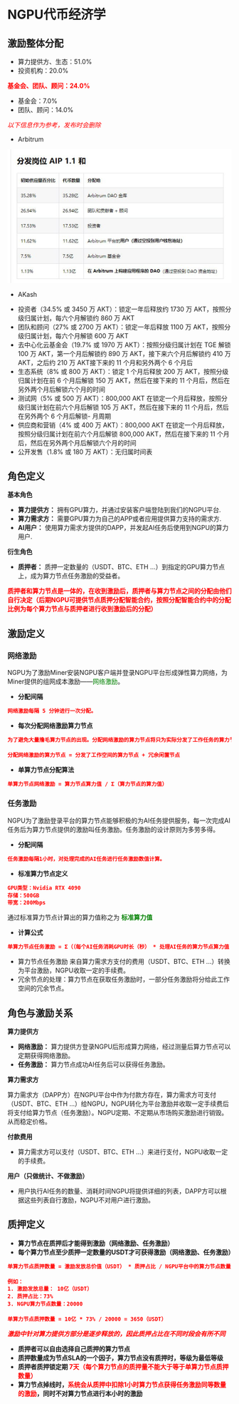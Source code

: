 # NGPU代币经济学

## 激励整体分配
+ 算力提供方、生态：51.0%
+ 投资机构：20.0%

**<span style="color:red;">基金会、团队、顾问：24.0%</span>**
+ 基金会：7.0%
+ 团队、顾问：14.0%

<span style="color:red;">_以下信息作为参考，发布时会删除_</span>
+ Arbitrum

![alt text](photo_2024-06-08_16-23-56.jpg)

+ AKash

- 投资者（34.5% 或 3450 万 AKT）：锁定一年后释放约 1730 万 AKT，按照分级归属计划，每六个月解锁约 860 万 AKT
- 团队和顾问（27% 或 2700 万 AKT）：锁定一年后释放 1100 万 AKT，按照分级归属计划，每六个月解锁 600 万 AKT
- 去中心化云基金会（19.7% 或 1970 万 AKT）：按照分级归属计划在 TGE 解锁 100 万 AKT，第一个月后解锁约 890 万 AKT，接下来六个月后解锁约 410 万 AKT，之后约 210 万 AKT接下来的 11 个月和另外两个 6 个月后
- 生态系统（8% 或 800 万 AKT）：锁定 1 个月后释放 200 万 AKT，按照分级归属计划在前 6 个月后解锁 150 万 AKT，然后在接下来的 11 个月后，然后在另外两个月后解锁六个月的时间
- 测试网（5% 或 500 万 AKT）：800,000 AKT 在锁定一个月后释放，按照分级归属计划在前六个月后解锁 105 万 AKT，然后在接下来的 11 个月后，然后在另外两个 6 个月后解锁- 月周期
- 供应商和营销（4% 或 400 万 AKT）：800,000 AKT 在锁定一个月后释放，按照分级归属计划在前六个月后解锁 800,000 AKT，然后在接下来的 11 个月后，然后在另外两个月后解锁六个月的时间
- 公开发售（1.8% 或 180 万 AKT）：无归属时间表


## 角色定义

**基本角色**
+ **算力提供方：**  拥有GPU算力，并通过安装客户端登陆到我们的NGPU平台.
+ **算力需求方：**  需要GPU算力为自己的APP或者应用提供算力支持的需求方.
+ **AI用户：**  使用算力需求方提供的DAPP，并发起AI任务后使用到NGPU的算力用户.

**衍生角色**
+ **质押者：** 质押一定数量的（USDT、BTC、ETH ...）到指定的GPU算力节点上，成为算力节点任务激励的受益者。

**<span style="color:red;">质押者和算力节点是一体的，在收到激励后，质押者与算力节点之间的分配由他们自行决定（后期NGPU可提供节点质押分配智能合约，按照分配智能合约中的分配比例为每个算力节点与质押者进行收到激励后的分配）</span>**


## 激励定义

### 网络激励

NGPU为了激励Miner安装NGPU客户端并登录NGPU平台形成弹性算力网络，为Miner提供的组网成本激励——<span style="color:green;">网络激励</span>。

+ **分配间隔**
```json
网络激励每隔 5 分钟进行一次分配。
```

+ **每次分配网络激励算力节点**
```json
为了避免大量撸毛算力节点的出现。分配网络激励的算力节点将只为实际分发了工作任务的算力节点，以及一定数量的闲置节点发放。闲置节点数量根据实际分发数量按照比例产生，随机算力节点每天进行随机产生。

分配网络激励的算力节点 = 分发了工作空间的算力节点 + 冗余闲置节点
```

+ **单算力节点分配算法**
```json
单算力节点网络激励 = 算力节点算力值 / Σ（算力节点的算力值）
```

### 任务激励
NGPU为了激励登录平台的算力节点能够积极的为AI任务提供服务，每一次完成AI任务后为算力节点提供的激励叫任务激励。任务激励的设计原则为多劳多得。

+ **分配间隔**
```json
任务激励每隔1小时，对处理完成的AI任务进行任务激励数值计算。
```

+ **标准算力节点定义**
```json
GPU类型：Nvidia RTX 4090
存储：500GB
带宽：200Mbps
```

通过标准算力节点计算出的算力值称之为 <span style="color:green;">**标准算力值**</span>

+ **计算公式**

```json
单算力节点任务激励 = Σ（（每个AI任务消耗GPU时长（秒） * 处理AI任务的算力节点算力值 / 标准算力值）* 标准算力每秒算力节点任务激励值 ）
```
+ 算力节点任务激励 来自算力需求方支付的费用（USDT、BTC、ETH ...）转换为平台激励，NGPU收取一定的手续费。
+ 冗余节点的处理：算力节点在获取任务激励时，一部分任务激励将分给此工作空间的冗余节点。


## 角色与激励关系

**算力提供方**
+ **网络激励：** 算力提供方登录NGPU后形成算力网络，经过测量后算力节点可以定期获得网络激励。 
+ **任务激励：** 算力节点成功AI任务后可以获得任务激励。

**算力需求方**

算力需求方（DAPP方）在NGPU平台中作为付款方存在，算力需求方可支付（USDT、BTC、ETH ...）给NGPU，NGPU转化为平台激励并收取一定手续费后将支付给算力节点（任务激励）。NGPU定期、不定期从市场购买激励进行销毁。从而稳定价格。

**付款费用**
+ 算力需求方可以支付（USDT、BTC、ETH ...）来进行支付，NGPU收取一定的手续费。

**用户（只做统计、不做激励）**
+ 用户执行AI任务的数量、消耗时间NGPU将提供详细的列表，DAPP方可以根据这些列表自行激励，NGPU不对用户进行激励。

## 质押定义
+ **算力节点在质押后才能得到激励（网络激励、任务激励）**
+ **每个算力节点至少质押一定数量的USDT才可获得激励（网络激励、任务激励）**

```json
单算力节点质押数量 = 激励发放总价值（USDT） * 质押占比 / NGPU平台中的算力节点数量

例如：
1. 激励发放总量： 10亿（USDT）
2. 质押占比：73%
3. NGPU算力节点数量：20000

单算力节点质押数量 = 10亿 * 73% / 20000 = 3650（USDT）
```
<span style="color:red;">**_激励中针对算力提供方部分是逐步释放的，因此质押占比在不同时段会有所不同_**</span>

+ **质押者可以自由选择自己质押的算力节点**
+ **质押数量成为节点SLA的一个因子，算力节点没有质押时，等级为最低等级**
+ **质押者质押锁定期<span style="color:red;"> 7天（每个算力节点的质押量不能大于等于单算力节点质押数量）</span>**
+ **算力节点掉线时，<span style="color:red;">系统会从质押中扣除1小时算力节点获得任务激励同等数量的激励</span>，同时不对算力节点进行本小时的激励**


